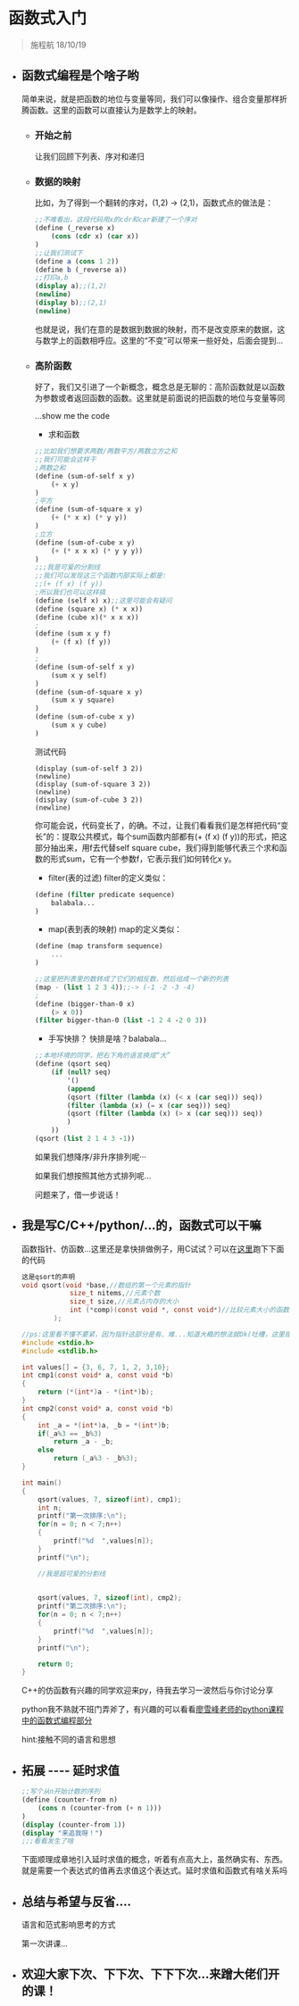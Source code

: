 # 函数式入门

>
> 施程航 18/10/19
>

- ## 函数式编程是个啥子哟

    简单来说，就是把函数的地位与变量等同，我们可以像操作、组合变量那样折腾函数。这里的函数可以直接认为是数学上的映射。
    - ### 开始之前
        让我们回顾下列表、序对和递归

    - ### 数据的映射
        比如，为了得到一个翻转的序对，(1,2) -> (2,1)，函数式点的做法是：
        ```scheme
        ;;不难看出，这段代码用x的cdr和car新建了一个序对
        (define (_reverse x)
            (cons (cdr x) (car x))
        )
        ;;让我们测试下
        (define a (cons 1 2))
        (define b (_reverse a))
        ;;打印a,b
        (display a);;(1,2)
        (newline)
        (display b);;(2,1)
        (newline)
        ```

        也就是说，我们在意的是数据到数据的映射，而不是改变原来的数据，这与数学上的函数相呼应。这里的“不变”可以带来一些好处，后面会提到...
    - ### 高阶函数
        好了，我们又引进了一个新概念，概念总是无聊的：高阶函数就是以函数为参数或者返回函数的函数。这里就是前面说的把函数的地位与变量等同
        
        ...show me the code
        - 求和函数
        ```scheme
        ;;比如我们想要求两数/两数平方/两数立方之和
        ;;我们可能会这样干
        ;两数之和
        (define (sum-of-self x y)
            (+ x y)
        )
        ;平方
        (define (sum-of-square x y)
            (+ (* x x) (* y y))
        )
        ;立方
        (define (sum-of-cube x y)
            (+ (* x x x) (* y y y))
        )
        ;;;我是可爱的分割线
        ;;我们可以发现这三个函数内部实际上都是:
        ;;(+ (f x) (f y))
        ;所以我们也可以这样搞
        (define (self x) x);;这里可能会有疑问
        (define (square x) (* x x))
        (define (cube x)(* x x x))
        ;
        (define (sum x y f)
            (+ (f x) (f y))
        )
        ;
        (define (sum-of-self x y)
            (sum x y self)
        )        
        (define (sum-of-square x y)
            (sum x y square)
        )
        (define (sum-of-cube x y)
            (sum x y cube)
        )
        ```
        测试代码
        ```
        (display (sum-of-self 3 2))
        (newline)
        (display (sum-of-square 3 2))
        (newline)
        (display (sum-of-cube 3 2))
        (newline)
        ```
        你可能会说，代码变长了，的确。不过，让我们看看我们是怎样把代码“变长”的：提取公共模式，每个sum函数内部都有(+ (f x) (f y))的形式，把这部分抽出来，用f去代替self square cube，我们得到能够代表三个求和函数的形式sum，它有一个参数f，它表示我们如何转化x y。
        - filter(表的过滤)
        filter的定义类似：
        ```scheme
        (define (filter predicate sequence)
            balabala...
        )
        ```
        - map(表到表的映射)
        map的定义类似：
        ```scheme
        (define (map transform sequence)
            ...
        )
        ```
        ```scheme
        ;;这里把列表里的数转成了它们的相反数，然后组成一个新的列表
        (map - (list 1 2 3 4));;-> (-1 -2 -3 -4)
        ;
        (define (bigger-than-0 x)
            (> x 0))
        (filter bigger-than-0 (list -1 2 4 -2 0 3))
        ```
        - 手写快排？
        快排是啥？balabala...
        ```scheme
        ;;本地环境的同学，把右下角的语言换成“大”
        (define (qsort seq)
            (if (null? seq)
                '()
                (append 
                (qsort (filter (lambda (x) (< x (car seq))) seq)) 
                (filter (lambda (x) (= x (car seq))) seq)
                (qsort (filter (lambda (x) (> x (car seq))) seq))
                )
            )) 
        (qsort (list 2 1 4 3 -1))
        ```
        如果我们想降序/非升序排列呢···

        如果我们想按照其他方式排列呢...

        问题来了，借一步说话！
- ## 我是写C/C++/python/...的，函数式可以干嘛
    函数指针、仿函数...这里还是拿快排做例子，用C试试？可以在[这里][3]跑下下面的代码
    ```c
    这是qsort的声明
    void qsort(void *base,//数组的第一个元素的指针
                size_t nitems,//元素个数
                size_t size,//元素占内存的大小
                int (*comp)(const void *, const void*)//比较元素大小的函数
            );
    ```
    ```c
    //ps:这里看不懂不要紧，因为指针这部分是有、难...知道大概的想法就Ok(吐槽，这里指针的语法真的丑...)
    #include <stdio.h>
    #include <stdlib.h>

    int values[] = {3, 6, 7, 1, 2, 3,10};
    int cmp1(const void* a, const void *b)
    {
        return (*(int*)a - *(int*)b);
    }
    int cmp2(const void* a, const void *b)
    {
        int _a = *(int*)a, _b = *(int*)b;
        if(_a%3 == _b%3)
            return _a - _b;
        else 
            return (_a%3 - _b%3);
    }
    
    int main()
    {
        qsort(values, 7, sizeof(int), cmp1);
        int n;
        printf("第一次排序:\n");
        for(n = 0; n < 7;n++)
        {
            printf("%d  ",values[n]);
        }
        printf("\n");

        //我是超可爱的分割线

        
        qsort(values, 7, sizeof(int), cmp2);
        printf("第二次排序:\n");
        for(n = 0; n < 7;n++)
        {
            printf("%d  ",values[n]);
        }
        printf("\n");

        return 0;
    }
    ```
    C++的仿函数有兴趣的同学欢迎来py，待我去学习一波然后与你讨论分享

    python我不熟就不班门弄斧了，有兴趣的可以看看[廖雪峰老师的python课程中的函数式编程部分][2]

    hint:接触不同的语言和思想
    

- ## 拓展 ---- 延时求值
    ```scheme
    ;;写个从n开始计数的序列
    (define (counter-from n)
        (cons n (counter-from (+ n 1)))
    )
    (display (counter-from 1))
    (display "来追我呀！")
    ;;;看看发生了啥
    ```
    下面顺理成章地引入延时求值的概念，听着有点高大上，虽然确实有、东西。就是需要一个表达式的值再去求值这个表达式。延时求值和函数式有啥关系吗

- ## 总结与希望与反省....
    语言和范式影响思考的方式

    第一次讲课...

- ## 欢迎大家下次、下下次、下下下次...来蹭大佬们开的课！

[1]:https://zhuanlan.zhihu.com/p/43914842
[2]:https://www.liaoxuefeng.com/wiki/0014316089557264a6b348958f449949df42a6d3a2e542c000/0014317848428125ae6aa24068b4c50a7e71501ab275d52000
[3]:http://www.runoob.com/try/runcode.php?filename=helloworld&type=c